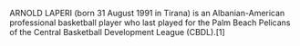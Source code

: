 ARNOLD LAPERI (born 31 August 1991 in Tirana) is an Albanian-American professional basketball player who last played for the Palm Beach Pelicans of the Central Basketball Development League (CBDL).[1]
